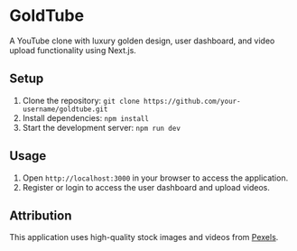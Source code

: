 # GoldTube

A YouTube clone with luxury golden design, user dashboard, and video upload functionality using Next.js.

## Setup

1. Clone the repository: `git clone https://github.com/your-username/goldtube.git`
2. Install dependencies: `npm install`
3. Start the development server: `npm run dev`

## Usage

1. Open `http://localhost:3000` in your browser to access the application.
2. Register or login to access the user dashboard and upload videos.

## Attribution

This application uses high-quality stock images and videos from [Pexels](https://www.pexels.com/).